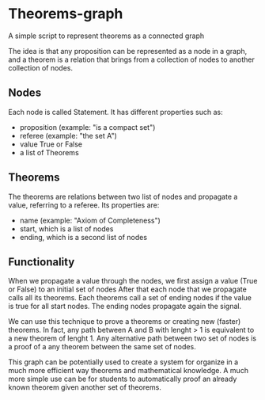 # Theorems-graph
A simple script to represent theorems as a connected graph

The idea is that any proposition can be represented as a node in a graph, and a theorem is a relation that brings from a collection of nodes to another collection of nodes.

## Nodes
Each node is called Statement. It has different properties such as:
- proposition (example: "is a compact set")
- referee (example: "the set A")
- value True or False
- a list of Theorems

## Theorems
The theorems are relations between two list of nodes and propagate a value, referring to a referee. Its properties are:
- name (example: "Axiom of Completeness")
- start, which is a list of nodes
- ending, which is a second list of nodes

## Functionality
When we propagate a value through the nodes, we first assign a value (True or False) to an initial set of nodes
After that each node that we propagate calls all its theorems. Each theorems call a set of ending nodes if the value is true for all start nodes. The ending nodes propagate again the signal.

We can use this technique to prove a theorems or creating new (faster) theorems. In fact, any path between A and B with lenght > 1 is equivalent to a new theorem of lenght 1. Any alternative path between two set of nodes is a proof of a any theorem between the same set of nodes.

This graph can be potentially used to create a system for organize in a much more efficient way theorems and mathematical knowledge.
A much more simple use can be for students to automatically proof an already known theorem given another set of theorems.
